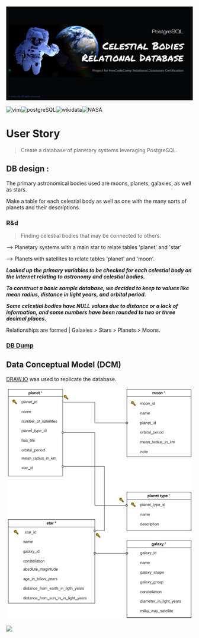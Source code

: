 ![celestial bodies database banner](https://github.com/z-bj/Galactic_DB/blob/master/Galactic-database-banner.jpg)

![vim](https://img.shields.io/badge/Vim-019733.svg?style=for-the-badge&logo=Vim&logoColor=white)![postgreSQL](https://camo.githubusercontent.com/281c069a2703e948b536500b9fd808cb4fb2496b3b66741db4013a2c89e91986/68747470733a2f2f696d672e736869656c64732e696f2f62616467652f506f737467726553514c2d3331363139323f7374796c653d666f722d7468652d6261646765266c6f676f3d706f737467726573716c266c6f676f436f6c6f723d7768697465)![wikidata](https://img.shields.io/badge/Wikidata-006699.svg?style=for-the-badge&logo=Wikidata&logoColor=blakc)![NASA](https://img.shields.io/badge/NASA-E03C31.svg?style=for-the-badge&logo=NASA&logoColor=white)

# User Story
> Create a database of planetary systems leveraging PostgreSQL.

## DB design :

The primary astronomical bodies used are moons, planets, galaxies, as well as stars.

Make a table for each celestial body as well as one with the many sorts of planets and their descriptions.


### R&d

> Finding celestial bodies that may be connected to others.

⟶ Planetary systems with a main star to relate tables 'planet' and 'star'

⟶ Planets with satellites to relate tables 'planet' and 'moon'.

***Looked up the primary variables to be checked for each celestial body on the Internet relating to astronomy and celestial bodies.***


***To construct a basic sample database, we decided to keep to values like mean radius, distance in light years, and orbital period.***


***Some celestial bodies have NULL values due to distance or a lack of information, and some numbers have been rounded to two or three decimal places.***

Relationships are formed | Galaxies > Stars > Planets > Moons.

### [DB Dump](https://github.com/z-bj/Galactic_DB/blob/master/universe.sql)

## Data Conceptual Model (DCM)
[DRAW.IO](https://app.diagrams.net/) was used to replicate the database.

![DCM_of_the_database](https://github.com/z-bj/Galactic_DB/blob/master/assets/DUM.jpg)

<img src="https://github.com/z-bj/galaxy_psql_DB/blob/master/assets/moonparrot.gif" width="36">


